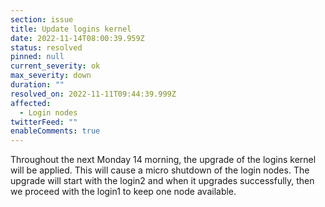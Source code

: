 ```yaml
---
section: issue
title: Update logins kernel
date: 2022-11-14T08:00:39.959Z
status: resolved
pinned: null
current_severity: ok
max_severity: down
duration: ""
resolved_on: 2022-11-11T09:44:39.999Z
affected:
  - Login nodes
twitterFeed: ""
enableComments: true
---
```

Throughout the next Monday 14 morning, the upgrade of the logins kernel will be applied. This will cause a micro shutdown of the login nodes. The upgrade will start with the login2 and when it upgrades successfully, then we proceed with the login1 to keep one node available.